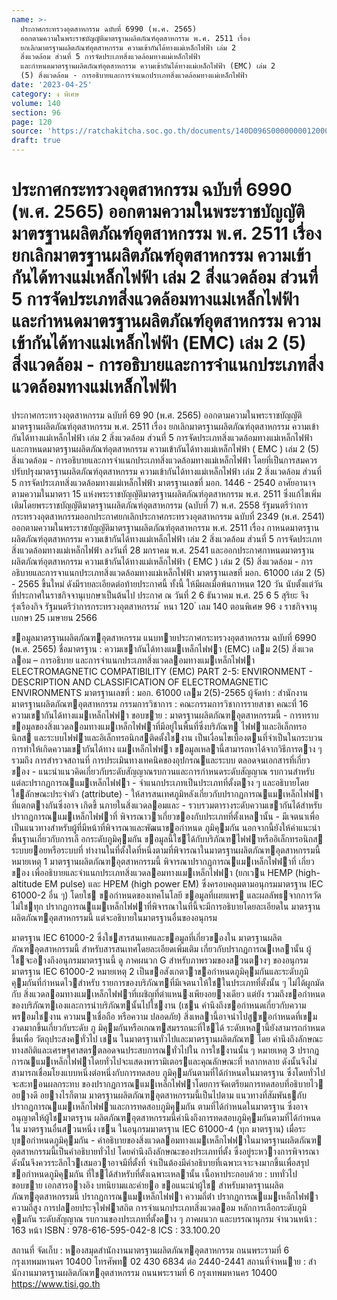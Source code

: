 ```yaml
---
name: >-
  ประกาศกระทรวงอุตสาหกรรม ฉบับที่ 6990 (พ.ศ. 2565)
  ออกตามความในพระราชบัญญัติมาตรฐานผลิตภัณฑ์อุตสาหกรรม พ.ศ. 2511 เรื่อง
  ยกเลิกมาตรฐานผลิตภัณฑ์อุตสาหกรรม ความเข้ากันได้ทางแม่เหล็กไฟฟ้า เล่ม 2
  สิ่งแวดล้อม ส่วนที่ 5 การจัดประเภทสิ่งแวดล้อมทางแม่เหล็กไฟฟ้า
  และกำหนดมาตรฐานผลิตภัณฑ์อุตสาหกรรม ความเข้ากันได้ทางแม่เหล็กไฟฟ้า (EMC) เล่ม 2
  (5) สิ่งแวดล้อม - การอธิบายและการจำแนกประเภทสิ่งแวดล้อมทางแม่เหล็กไฟฟ้า
date: '2023-04-25'
category: ง พิเศษ
volume: 140
section: 96
page: 120
source: 'https://ratchakitcha.soc.go.th/documents/140D096S0000000012000.pdf'
draft: true
---
```


# ประกาศกระทรวงอุตสาหกรรม ฉบับที่ 6990 (พ.ศ. 2565) ออกตามความในพระราชบัญญัติมาตรฐานผลิตภัณฑ์อุตสาหกรรม พ.ศ. 2511 เรื่อง ยกเลิกมาตรฐานผลิตภัณฑ์อุตสาหกรรม ความเข้ากันได้ทางแม่เหล็กไฟฟ้า เล่ม 2 สิ่งแวดล้อม ส่วนที่ 5 การจัดประเภทสิ่งแวดล้อมทางแม่เหล็กไฟฟ้า และกำหนดมาตรฐานผลิตภัณฑ์อุตสาหกรรม ความเข้ากันได้ทางแม่เหล็กไฟฟ้า (EMC) เล่ม 2 (5) สิ่งแวดล้อม - การอธิบายและการจำแนกประเภทสิ่งแวดล้อมทางแม่เหล็กไฟฟ้า

ประกาศกระทรวงอุตสาหกรรม ฉบับที่ 69 90 (พ.ศ. 2565) ออกตามความในพระราชบัญญัติมาตรฐานผลิตภัณฑ์อุตสาหกรรม พ.ศ. 2511 เรื่อง ยกเลิกมาตรฐานผลิตภัณฑ์อุตสาหกรรม ความเข้ากันได้ทางแม่เหล็กไฟฟ้า เล่ม 2 สิ่งแวดล้อม ส่วนที่ 5 การจัดประเภทสิ่งแวดล้อมทางแม่เหล็กไฟฟ้า และกาหนดมาตรฐานผลิตภัณฑ์อุตสาหกรรม ความเข้ากันได้ทางแม่เหล็กไฟฟ้า ( EMC ) เล่ม 2 (5) สิ่งแวดล้อม - การอธิบายและการจำแนกประเภทสิ่งแวดล้อมทางแม่เหล็กไฟฟ้า โดยที่เป็นการสมควรปรับปรุงมาตรฐานผลิตภัณฑ์อุตสาหกรรม ความเข้ากันได้ทางแม่เหล็กไฟฟ้า เล่ม 2 สิ่งแวดล้อม ส่วนที่ 5 การจัดประเภทสิ่งแวดล้อมทางแม่เหล็กไฟฟ้า มาตรฐานเลขที่ มอก. 1446 - 2540 อาศัยอานาจตามความในมาตรา 15 แห่งพระราชบัญญัติมาตรฐานผลิตภัณฑ์อุตสาหกรรม พ.ศ. 2511 ซึ่งแก้ไขเพิ่มเติมโดยพระราชบัญญัติมาตรฐานผลิตภัณฑ์อุตสาหกรรม (ฉบับที่ 7) พ.ศ. 2558 รัฐมนตรีว่าการกระทรวงอุตสาหกรรมออกประกาศยกเลิกประกาศกระทรวงอุตสาหกรรม ฉบับที่ 2349 (พ.ศ. 2541) ออกตามความในพระราชบัญญัติมาตรฐานผลิตภัณฑ์อุตสาหกรรม พ.ศ. 2511 เรื่อง กาหนดมาตรฐานผลิตภัณฑ์อุตสาหกรรม ความเข้ากันได้ทางแม่เหล็กไฟฟ้า เล่ม 2 สิ่งแวดล้อม ส่วนที่ 5 การจัดประเภทสิ่งแวดล้อมทางแม่เหล็กไฟฟ้า ลงวันที่ 28 มกราคม พ.ศ. 2541 และออกประกาศกาหนดมาตรฐานผลิตภัณฑ์อุตสาหกรรม ความเข้ากันได้ทางแม่เหล็กไฟฟ้า ( EMC ) เล่ม 2 (5) สิ่งแวดล้อม - การอธิบายและการจาแนกประเภทสิ่งแวดล้อมทางแม่เหล็กไฟฟ้า มาตรฐานเลขที่ มอก. 61000 เล่ม 2 (5) - 2565 ขึ้นใหม่ ดังมีรายละเอียดต่อท้ายประกาศนี้ ทั้งนี้ ให้มีผลเมื่อพ้นกาหนด 120 วัน นับตั้งแต่วันที่ประกาศในราชกิจจานุเบกษาเป็นต้นไป ประกาศ ณ วันที่ 2 6 ธันวาคม พ.ศ. 25 6 5 สุริยะ จึงรุ่งเรืองกิจ รัฐมนตรีว่าการกระทรวงอุตสาหกรรม ้ หนา 120 ่ เลม 140 ตอนพิเศษ 96 ง ราชกิจจานุเบกษา 25 เมษายน 2566

ขอมูลมาตรฐานผลิตภัณฑอุตสาหกรรม แนบทายประกาศกระทรวงอุตสาหกรรม ฉบับที่ 6990 (พ.ศ. 2565) ชื่อมาตรฐาน : ความเขากันได้ทางแมเหล็กไฟฟา (EMC) เลม 2(5) สิ่งแวดลอม – การอธิบาย และการจําแนกประเภทสิ่งแวดลอมทางแมเหล็กไฟฟา ELECTROMAGNETIC COMPATIBILITY (EMC) PART 2-5: ENVIRONMENT - DESCRIPTION AND CLASSIFICATION OF ELECTROMAGNETIC ENVIRONMENTS มาตรฐานเลขที่ : มอก. 61000 เลม 2(5)-2565 ผู้จัดทํา : สํานักงานมาตรฐานผลิตภัณฑอุตสาหกรรม กรรมการวิชาการ : คณะกรรมการวิชาการรายสาขา คณะที่ 16 ความเขากันได้ทางแมเหล็กไฟฟา ขอบขาย : มาตรฐานผลิตภัณฑอุตสาหกรรมนี้ - การทราบขอมูลของสิ่งแวดลอมทางแมเหล็กไฟฟาที่มีอยู่ในพื้นที่ซึ่งบริภัณฑ ไฟฟาและอิเล็กทรอนิกส และระบบไฟฟำและอิเล็กทรอนิกสติดตั้งใชงาน เป็นเงื่อนไขเบื้องตนที่จําเป็นในกระบวนการทําให้เกิดความเขากันได้ทาง แมเหล็กไฟฟา ขอมูลเหลานี้สามารถหาได้จากวิธีการตาง ๆ รวมถึง การสํารวจสถานที่ การประเมินทางเทคนิคของอุปกรณและระบบ ตลอดจนเอกสารที่เกี่ยวของ - แนะนําแนวคิดเกี่ยวกับระดับสัญญาณรบกวนและการกําหนดระดับสัญญาณ รบกวนสําหรับแต่ละปรากฏการณแมเหล็กไฟฟา - จําแนกประเภทเป็นประเภทที่ตั้งตาง ๆ และอธิบายโดยใชลักษณะประจําตัว (attribute) - ให้สารสนเทศภูมิหลังเกี่ยวกับปรากฏการณแมเหล็กไฟฟาที่แตกตางกันซึ่งอาจ เกิดขึ้ นภายในสิ่งแวดลอมและ - รวบรวมตารางระดับความเขากันได้สําหรับปรากฏการณแมเหล็กไฟฟาที่ พิจารณาวาเกี่ยวของกับประเภทที่ตั้งเหลานั้น - มีเจตนาเพื่อเป็นแนวทางสําหรับผู้ที่มีหน้าที่พิจารณาและพัฒนาขอกําหนด ภูมิคุมกัน นอกจากนี้ยังให้คําแนะนําพื้นฐานเกี่ยวกับการเลื อกระดับภูมิคุมกัน ขอมูลนี้ใชได้กับบริภัณฑไฟฟาหรืออิเล็กทรอนิกส ระบบยอยหรือระบบที่ ทํางานในที่ตั้งใดที่หนึ่งตามที่พิจารณาในมาตรฐานผลิตภัณฑอุตสาหกรรมนี้ หมายเหตุ 1 มาตรฐานผลิตภัณฑอุตสาหกรรมนี้ พิจารณาปรากฏการณแมเหล็กไฟฟาที่ เกี่ยวของ เพื่ออธิบายและจําแนกประเภทสิ่งแวดลอมทางแมเหล็กไฟฟา (ยกเวน HEMP (high-altitude EM pulse) และ HPEM (high power EM) ซึ่งครอบคลุมตามอนุกรมมาตรฐาน IEC 61000-2 อื่น ๆ) โดยใช ขอกําหนดของเทคโนโลยี ขอมูลที่เผยแพร และผลลัพธจากการวัด ไม่ใชทุก ปรากฏการณแมเหล็กไฟฟาที่พิจารณาในที่นี้จะมีการอธิบายโดยละเอียดใน มาตรฐานผลิตภัณฑอุตสาหกรรมนี้ แต่จะอธิบายในมาตรฐานอื่นของอนุกรม

มาตรฐาน IEC 61000-2 ซึ่งใชสารสนเทศและขอมูลที่เกี่ยวของใน มาตรฐานผลิตภัณฑอุตสาหกรรมนี้ สําหรับสารสนเทศโดยละเอียดเพิ่มเติม เกี่ยวกับปรากฏการณเหลานั้น ผู้ใชจะอางถึงอนุกรมมาตรฐานนี้ ดู ภาคผนวก G สําหรับภาพรวมของสวนตางๆ ของอนุกรมมาตรฐาน IEC 61000-2 หมายเหตุ 2 เป็นขอสังเกตวาขอกําหนดภูมิคุมกันและระดับภูมิคุมกันที่กําหนดไวสําหรับ รายการของบริภัณฑที่มีเจตนาให้ใชในประเภทที่ตั้งนั้น ๆ ไม่ได้ผูกมัดกับ สิ่งแวดลอมทางแมเหล็กไฟฟาที่เผชิญที่ตําแหนงเพียงอยางเดียว แต่ยัง รวมถึงขอกําหนดของบริภัณฑเองและการนําบริภัณฑนั้นไปใชงาน (เชน คํานึงถึงขอกําหนดเกี่ยวกับความพรอมใชงาน ความนาเชื่อถือ หรือความ ปลอดภัย) สิ่งเหลานี้อาจนําไปสูขอกําหนดที่เขมงวดมากขึ้นเกี่ยวกับระดับ ภู มิคุมกันหรือเกณฑสมรรถนะที่ใชได้ ระดับเหลานี้ยังสามารถกําหนดขึ้นเพื่อ วัตถุประสงคทั่วไป เชน ในมาตรฐานทั่วไปและมาตรฐานผลิตภัณฑ โดย คํานึงถึงลักษณะทางสถิติและเศรษฐศาสตรตลอดจนประสบการณทั่วไปใน การใชงานนั้น ๆ หมายเหตุ 3 ปรากฏการณแมเหล็กไฟฟาโดยทั่วไปจะแสดงพารามิเตอรและคุณลักษณะที่ หลากหลาย ดังนั้นจึงไม่สามารถเชื่อมโยงแบบหนึ่งต่อหนึ่งกับการทดสอบ ภูมิคุมกันตามที่ได้กําหนดในมาตรฐาน ซึ่งโดยทั่วไปจะสะทอนผลกระทบ ของปรากฏการณแมเหล็กไฟฟาโดยการจัดเตรียมการทดสอบที่อธิบายไว อยางดี อยางไรก็ตาม มาตรฐานผลิตภัณฑอุตสาหกรรมนี้เป็นไปตาม แนวทางที่สัมพันธกับปรากฏการณแมเหล็กไฟฟาและการทดสอบภูมิคุมกัน ตามที่ได้กําหนดในมาตรฐาน ซึ่งอาจอนุญาตให้ผู้ใชมาตรฐาน ผลิตภัณฑอุตสาหกรรมนี้คํานึงถึงการทดสอบภูมิคุมกันตามที่ได้กําหนดใน มาตรฐานอื่นสวนหนึ่ง เชน ในอนุกรมมาตรฐาน IEC 61000-4 (ทุก มาตรฐาน) เมื่อระบุขอกําหนดภูมิคุมกัน - คําอธิบายของสิ่งแวดลอมทางแมเหล็กไฟฟาในมาตรฐานผลิตภัณฑ อุตสาหกรรมนี้เป็นคําอธิบายทั่วไป โดยคํานึงถึงลักษณะของประเภทที่ตั้ง ซึ่งอยู่ระหวางการพิจารณา ดังนั้นจึงควรระลึกไวเสมอวาอาจมีที่ตั้งที่ จําเป็นต้องมีคําอธิบายที่เฉพาะเจาะจงมากขึ้นเพื่อสรุปขอกําหนดภูมิคุมกัน ที่ใชได้สําหรับที่ตั้งเฉพาะเหลานั้น เนื้อหาประกอบด้วย : บททั่วไป ขอบขาย เอกสารอางอิง บทนิยามและคํายอ ขอแนะนําผู้ใช สําหรับมาตรฐานผลิตภัณฑอุตสาหกรรมนี้ ปรากฏการณแมเหล็กไฟฟา ความถี่ต่ํา ปรากฏการณแมเหล็กไฟฟาความถี่สูง การปลอยประจุไฟฟาสถิต การจําแนกประเภทสิ่งแวดลอม หลักการเลือกระดับภูมิคุมกัน ระดับสัญญาณ รบกวนของประเภทที่ตั้งตาง ๆ ภาคผนวก และบรรณานุกรม จํานวนหน้า : 163 หน้า ISBN : 978-616-595-042-8 ICS : 33.100.20

สถานที่ จัดเก็บ : หองสมุดสํานักงานมาตรฐานผลิตภัณฑอุตสาหกรรม ถนนพระรามที่ 6 กรุงเทพมหานคร 10400 โทรศัพท 02 430 6834 ต่อ 2440-2441 สถานที่จําหนาย : สํานักงานมาตรฐานผลิตภัณฑอุตสาหกรรม ถนนพระรามที่ 6 กรุงเทพมหานคร 10400 https://www.tisi.go.th

